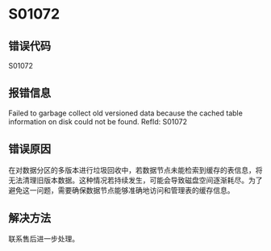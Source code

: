 # S01072

## 错误代码

S01072

## 报错信息

Failed to garbage collect old versioned data because the cached table information on
disk could not be found. RefId: S01072

## 错误原因

在对数据分区的多版本进行垃圾回收中，若数据节点未能检索到缓存的表信息，将无法清理旧版本数据。这种情况若持续发生，可能会导致磁盘空间逐渐耗尽。为了避免这一问题，需要确保数据节点能够准确地访问和管理表的缓存信息。

## 解决方法

联系售后进一步处理。

